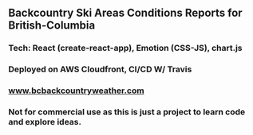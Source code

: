 ## Backcountry Ski Areas Conditions Reports for British-Columbia

 ### Tech: React (create-react-app), Emotion (CSS-JS), chart.js
 ### Deployed on AWS Cloudfront, CI/CD W/ Travis

 ### www.bcbackcountryweather.com

 ### Not for commercial use as this is just a project to learn code and explore ideas.
